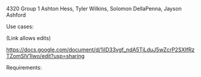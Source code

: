 4320 Group 1
Ashton Hess, Tyler Wilkins, Solomon DellaPenna, Jayson Ashford

Use cases:

(Link allows edits)

https://docs.google.com/document/d/1iID33vgf_ndA5TjLduJ5wZcrP2SXlfRzTZomSlV1Iwo/edit?usp=sharing

Requirements:



